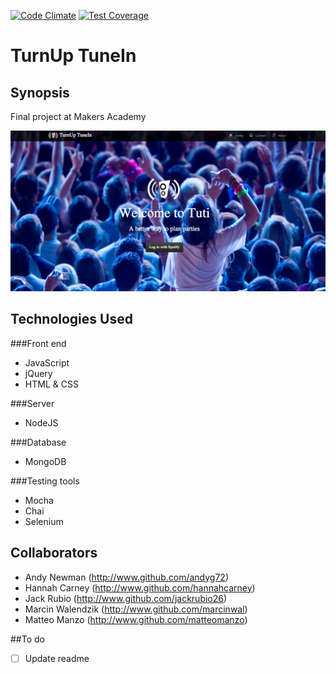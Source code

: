 [![Code Climate](https://codeclimate.com/github/matteomanzo/Playlister/badges/gpa.svg)](https://codeclimate.com/github/matteomanzo/Playlister) [![Test Coverage](https://codeclimate.com/github/matteomanzo/Playlister/badges/coverage.svg)](https://codeclimate.com/github/matteomanzo/Playlister)

TurnUp TuneIn
=======================

## Synopsis

Final project at Makers Academy

![IMAGE](public/image.png)

## Technologies Used

###Front end
- JavaScript
- jQuery
- HTML & CSS

###Server
- NodeJS

###Database
- MongoDB

###Testing tools
- Mocha
- Chai
- Selenium

## Collaborators

- Andy Newman (http://www.github.com/andyg72)
- Hannah Carney (http://www.github.com/hannahcarney)
- Jack Rubio (http://www.github.com/jackrubio26)
- Marcin Walendzik (http://www.github.com/marcinwal)
- Matteo Manzo (http://www.github.com/matteomanzo)

##To do
- [ ] Update readme
